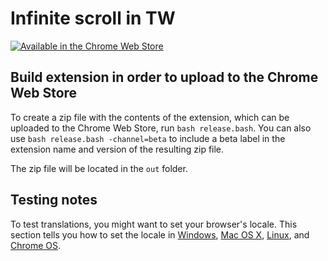 # Infinite scroll in TW
[![Available in the Chrome Web Store](https://developer.chrome.com/webstore/images/ChromeWebStore_Badge_v2_206x58.png)](https://chrome.google.com/webstore/detail/infinite-scroll-in-tw/hpgakoecmgibigdbnljgecablpipbajb)

## Build extension in order to upload to the Chrome Web Store
To create a zip file with the contents of the extension, which can be uploaded to the Chrome Web Store, run `bash release.bash`. You can also use `bash release.bash -channel=beta` to include a beta label in the extension name and version of the resulting zip file.

The zip file will be located in the `out` folder.

## Testing notes

To test translations, you might want to set your browser's locale. This section tells you how to set the locale in [Windows](https://developer.chrome.com/extensions/i18n#testing-win), [Mac OS X](https://developer.chrome.com/extensions/i18n#testing-mac), [Linux](https://developer.chrome.com/extensions/i18n#testing-linux), and [Chrome OS](https://developer.chrome.com/extensions/i18n#testing-chromeos).
